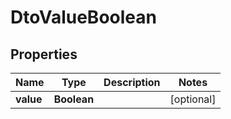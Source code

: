 
# DtoValueBoolean

## Properties
Name | Type | Description | Notes
------------ | ------------- | ------------- | -------------
**value** | **Boolean** |  |  [optional]



